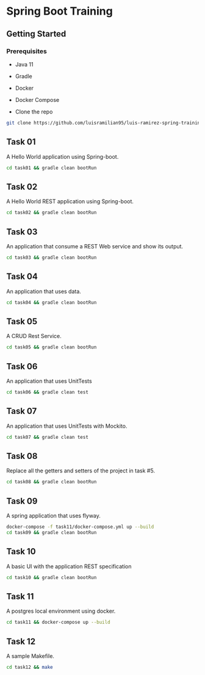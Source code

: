 # Spring Boot Training

## Getting Started

### Prerequisites

- Java 11
- Gradle
- Docker
- Docker Compose

- Clone the repo

```sh
git clone https://github.com/luisramilian95/luis-ramirez-spring-training.git
```

## Task 01

A Hello World application using Spring-boot.

```sh
cd task01 && gradle clean bootRun
```

## Task 02

A Hello World REST application using Spring-boot.

```sh
cd task02 && gradle clean bootRun
```

## Task 03

An application that consume a REST Web service and show its output.

```sh
cd task03 && gradle clean bootRun
```

## Task 04

An application that uses data.

```sh
cd task04 && gradle clean bootRun
```

## Task 05

A CRUD Rest Service.

```sh
cd task05 && gradle clean bootRun
```

## Task 06

An application that uses UnitTests

```sh
cd task06 && gradle clean test
```

## Task 07

An application that uses UnitTests with Mockito.

```sh
cd task07 && gradle clean test
```

## Task 08

Replace all the getters and setters of the project in task #5.

```sh
cd task08 && gradle clean bootRun
```

## Task 09

A spring application that uses flyway.

```sh
docker-compose -f task11/docker-compose.yml up --build
cd task09 && gradle clean bootRun
```

## Task 10

A basic UI with the application REST specification

```sh
cd task10 && gradle clean bootRun
```

## Task 11

A postgres local environment using docker.

```sh
cd task11 && docker-compose up --build
```

## Task 12

A sample Makefile.

```sh
cd task12 && make
```
